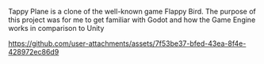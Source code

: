 Tappy Plane is a clone of the well-known game Flappy Bird.
The purpose of this project was for me to get familiar with Godot and how the Game Engine works in comparison to Unity


https://github.com/user-attachments/assets/7f53be37-bfed-43ea-8f4e-428972ec86d9

